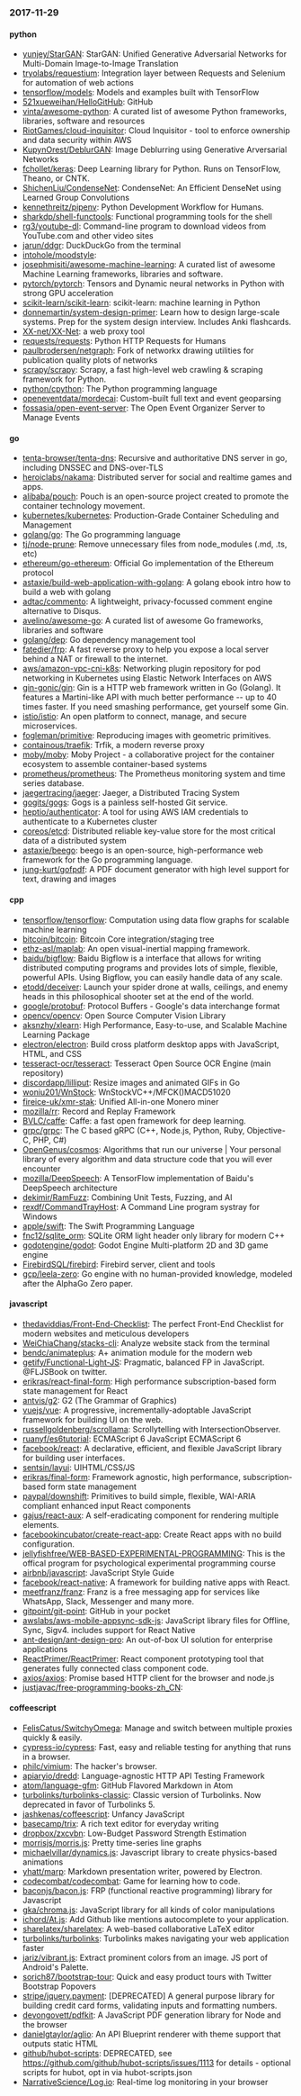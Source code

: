 ### 2017-11-29

#### python
* [yunjey/StarGAN](https://github.com/yunjey/StarGAN): StarGAN: Unified Generative Adversarial Networks for Multi-Domain Image-to-Image Translation
* [tryolabs/requestium](https://github.com/tryolabs/requestium): Integration layer between Requests and Selenium for automation of web actions
* [tensorflow/models](https://github.com/tensorflow/models): Models and examples built with TensorFlow
* [521xueweihan/HelloGitHub](https://github.com/521xueweihan/HelloGitHub):  GitHub 
* [vinta/awesome-python](https://github.com/vinta/awesome-python): A curated list of awesome Python frameworks, libraries, software and resources
* [RiotGames/cloud-inquisitor](https://github.com/RiotGames/cloud-inquisitor): Cloud Inquisitor - tool to enforce ownership and data security within AWS
* [KupynOrest/DeblurGAN](https://github.com/KupynOrest/DeblurGAN): Image Deblurring using Generative Arversarial Networks
* [fchollet/keras](https://github.com/fchollet/keras): Deep Learning library for Python. Runs on TensorFlow, Theano, or CNTK.
* [ShichenLiu/CondenseNet](https://github.com/ShichenLiu/CondenseNet): CondenseNet: An Efficient DenseNet using Learned Group Convolutions
* [kennethreitz/pipenv](https://github.com/kennethreitz/pipenv): Python Development Workflow for Humans.
* [sharkdp/shell-functools](https://github.com/sharkdp/shell-functools): Functional programming tools for the shell
* [rg3/youtube-dl](https://github.com/rg3/youtube-dl): Command-line program to download videos from YouTube.com and other video sites
* [jarun/ddgr](https://github.com/jarun/ddgr):  DuckDuckGo from the terminal
* [intohole/moodstyle](https://github.com/intohole/moodstyle): 
* [josephmisiti/awesome-machine-learning](https://github.com/josephmisiti/awesome-machine-learning): A curated list of awesome Machine Learning frameworks, libraries and software.
* [pytorch/pytorch](https://github.com/pytorch/pytorch): Tensors and Dynamic neural networks in Python with strong GPU acceleration
* [scikit-learn/scikit-learn](https://github.com/scikit-learn/scikit-learn): scikit-learn: machine learning in Python
* [donnemartin/system-design-primer](https://github.com/donnemartin/system-design-primer): Learn how to design large-scale systems. Prep for the system design interview. Includes Anki flashcards.
* [XX-net/XX-Net](https://github.com/XX-net/XX-Net): a web proxy tool
* [requests/requests](https://github.com/requests/requests): Python HTTP Requests for Humans 
* [paulbrodersen/netgraph](https://github.com/paulbrodersen/netgraph): Fork of networkx drawing utilities for publication quality plots of networks
* [scrapy/scrapy](https://github.com/scrapy/scrapy): Scrapy, a fast high-level web crawling & scraping framework for Python.
* [python/cpython](https://github.com/python/cpython): The Python programming language
* [openeventdata/mordecai](https://github.com/openeventdata/mordecai): Custom-built full text and event geoparsing
* [fossasia/open-event-server](https://github.com/fossasia/open-event-server): The Open Event Organizer Server to Manage Events

#### go
* [tenta-browser/tenta-dns](https://github.com/tenta-browser/tenta-dns): Recursive and authoritative DNS server in go, including DNSSEC and DNS-over-TLS
* [heroiclabs/nakama](https://github.com/heroiclabs/nakama): Distributed server for social and realtime games and apps.
* [alibaba/pouch](https://github.com/alibaba/pouch): Pouch is an open-source project created to promote the container technology movement.
* [kubernetes/kubernetes](https://github.com/kubernetes/kubernetes): Production-Grade Container Scheduling and Management
* [golang/go](https://github.com/golang/go): The Go programming language
* [tj/node-prune](https://github.com/tj/node-prune): Remove unnecessary files from node_modules (.md, .ts, etc)
* [ethereum/go-ethereum](https://github.com/ethereum/go-ethereum): Official Go implementation of the Ethereum protocol
* [astaxie/build-web-application-with-golang](https://github.com/astaxie/build-web-application-with-golang): A golang ebook intro how to build a web with golang
* [adtac/commento](https://github.com/adtac/commento): A lightweight, privacy-focussed comment engine alternative to Disqus.
* [avelino/awesome-go](https://github.com/avelino/awesome-go): A curated list of awesome Go frameworks, libraries and software
* [golang/dep](https://github.com/golang/dep): Go dependency management tool
* [fatedier/frp](https://github.com/fatedier/frp): A fast reverse proxy to help you expose a local server behind a NAT or firewall to the internet.
* [aws/amazon-vpc-cni-k8s](https://github.com/aws/amazon-vpc-cni-k8s): Networking plugin repository for pod networking in Kubernetes using Elastic Network Interfaces on AWS
* [gin-gonic/gin](https://github.com/gin-gonic/gin): Gin is a HTTP web framework written in Go (Golang). It features a Martini-like API with much better performance -- up to 40 times faster. If you need smashing performance, get yourself some Gin.
* [istio/istio](https://github.com/istio/istio): An open platform to connect, manage, and secure microservices.
* [fogleman/primitive](https://github.com/fogleman/primitive): Reproducing images with geometric primitives.
* [containous/traefik](https://github.com/containous/traefik): Trfik, a modern reverse proxy
* [moby/moby](https://github.com/moby/moby): Moby Project - a collaborative project for the container ecosystem to assemble container-based systems
* [prometheus/prometheus](https://github.com/prometheus/prometheus): The Prometheus monitoring system and time series database.
* [jaegertracing/jaeger](https://github.com/jaegertracing/jaeger): Jaeger, a Distributed Tracing System
* [gogits/gogs](https://github.com/gogits/gogs): Gogs is a painless self-hosted Git service.
* [heptio/authenticator](https://github.com/heptio/authenticator): A tool for using AWS IAM credentials to authenticate to a Kubernetes cluster
* [coreos/etcd](https://github.com/coreos/etcd): Distributed reliable key-value store for the most critical data of a distributed system
* [astaxie/beego](https://github.com/astaxie/beego): beego is an open-source, high-performance web framework for the Go programming language.
* [jung-kurt/gofpdf](https://github.com/jung-kurt/gofpdf): A PDF document generator with high level support for text, drawing and images

#### cpp
* [tensorflow/tensorflow](https://github.com/tensorflow/tensorflow): Computation using data flow graphs for scalable machine learning
* [bitcoin/bitcoin](https://github.com/bitcoin/bitcoin): Bitcoin Core integration/staging tree
* [ethz-asl/maplab](https://github.com/ethz-asl/maplab): An open visual-inertial mapping framework.
* [baidu/bigflow](https://github.com/baidu/bigflow): Baidu Bigflow is a interface that allows for writing distributed computing programs and provides lots of simple, flexible, powerful APIs. Using Bigflow, you can easily handle data of any scale.
* [etodd/deceiver](https://github.com/etodd/deceiver): Launch your spider drone at walls, ceilings, and enemy heads in this philosophical shooter set at the end of the world.
* [google/protobuf](https://github.com/google/protobuf): Protocol Buffers - Google's data interchange format
* [opencv/opencv](https://github.com/opencv/opencv): Open Source Computer Vision Library
* [aksnzhy/xlearn](https://github.com/aksnzhy/xlearn): High Performance, Easy-to-use, and Scalable Machine Learning Package
* [electron/electron](https://github.com/electron/electron): Build cross platform desktop apps with JavaScript, HTML, and CSS
* [tesseract-ocr/tesseract](https://github.com/tesseract-ocr/tesseract): Tesseract Open Source OCR Engine (main repository)
* [discordapp/lilliput](https://github.com/discordapp/lilliput): Resize images and animated GIFs in Go
* [woniu201/WnStock](https://github.com/woniu201/WnStock): WnStockVC++/MFCK()MACD51020
* [fireice-uk/xmr-stak](https://github.com/fireice-uk/xmr-stak): Unified All-in-one Monero miner
* [mozilla/rr](https://github.com/mozilla/rr): Record and Replay Framework
* [BVLC/caffe](https://github.com/BVLC/caffe): Caffe: a fast open framework for deep learning.
* [grpc/grpc](https://github.com/grpc/grpc): The C based gRPC (C++, Node.js, Python, Ruby, Objective-C, PHP, C#)
* [OpenGenus/cosmos](https://github.com/OpenGenus/cosmos): Algorithms that run our universe | Your personal library of every algorithm and data structure code that you will ever encounter
* [mozilla/DeepSpeech](https://github.com/mozilla/DeepSpeech): A TensorFlow implementation of Baidu's DeepSpeech architecture
* [dekimir/RamFuzz](https://github.com/dekimir/RamFuzz): Combining Unit Tests, Fuzzing, and AI
* [rexdf/CommandTrayHost](https://github.com/rexdf/CommandTrayHost): A Command Line program systray for Windows
* [apple/swift](https://github.com/apple/swift): The Swift Programming Language
* [fnc12/sqlite_orm](https://github.com/fnc12/sqlite_orm): SQLite ORM light header only library for modern C++
* [godotengine/godot](https://github.com/godotengine/godot): Godot Engine  Multi-platform 2D and 3D game engine
* [FirebirdSQL/firebird](https://github.com/FirebirdSQL/firebird): Firebird server, client and tools
* [gcp/leela-zero](https://github.com/gcp/leela-zero): Go engine with no human-provided knowledge, modeled after the AlphaGo Zero paper.

#### javascript
* [thedaviddias/Front-End-Checklist](https://github.com/thedaviddias/Front-End-Checklist):  The perfect Front-End Checklist for modern websites and meticulous developers
* [WeiChiaChang/stacks-cli](https://github.com/WeiChiaChang/stacks-cli):  Analyze website stack from the terminal 
* [bendc/animateplus](https://github.com/bendc/animateplus): A+ animation module for the modern web
* [getify/Functional-Light-JS](https://github.com/getify/Functional-Light-JS): Pragmatic, balanced FP in JavaScript. @FLJSBook on twitter.
* [erikras/react-final-form](https://github.com/erikras/react-final-form):  High performance subscription-based form state management for React
* [antvis/g2](https://github.com/antvis/g2): G2 (The Grammar of Graphics)
* [vuejs/vue](https://github.com/vuejs/vue): A progressive, incrementally-adoptable JavaScript framework for building UI on the web.
* [russellgoldenberg/scrollama](https://github.com/russellgoldenberg/scrollama): Scrollytelling with IntersectionObserver.
* [ruanyf/es6tutorial](https://github.com/ruanyf/es6tutorial): ECMAScript 6 JavaScript  ECMAScript 6 
* [facebook/react](https://github.com/facebook/react): A declarative, efficient, and flexible JavaScript library for building user interfaces.
* [sentsin/layui](https://github.com/sentsin/layui): UIHTML/CSS/JS
* [erikras/final-form](https://github.com/erikras/final-form):  Framework agnostic, high performance, subscription-based form state management
* [paypal/downshift](https://github.com/paypal/downshift):  Primitives to build simple, flexible, WAI-ARIA compliant enhanced input React components
* [gajus/react-aux](https://github.com/gajus/react-aux): A self-eradicating component for rendering multiple elements.
* [facebookincubator/create-react-app](https://github.com/facebookincubator/create-react-app): Create React apps with no build configuration.
* [jellyfishfree/WEB-BASED-EXPERIMENTAL-PROGRAMMING](https://github.com/jellyfishfree/WEB-BASED-EXPERIMENTAL-PROGRAMMING): This is the offical program for psychological experimental programming course
* [airbnb/javascript](https://github.com/airbnb/javascript): JavaScript Style Guide
* [facebook/react-native](https://github.com/facebook/react-native): A framework for building native apps with React.
* [meetfranz/franz](https://github.com/meetfranz/franz): Franz is a free messaging app for services like WhatsApp, Slack, Messenger and many more.
* [gitpoint/git-point](https://github.com/gitpoint/git-point): GitHub in your pocket 
* [awslabs/aws-mobile-appsync-sdk-js](https://github.com/awslabs/aws-mobile-appsync-sdk-js): JavaScript library files for Offline, Sync, Sigv4. includes support for React Native
* [ant-design/ant-design-pro](https://github.com/ant-design/ant-design-pro):  An out-of-box UI solution for enterprise applications
* [ReactPrimer/ReactPrimer](https://github.com/ReactPrimer/ReactPrimer): React component prototyping tool that generates fully connected class component code.
* [axios/axios](https://github.com/axios/axios): Promise based HTTP client for the browser and node.js
* [justjavac/free-programming-books-zh_CN](https://github.com/justjavac/free-programming-books-zh_CN):  

#### coffeescript
* [FelisCatus/SwitchyOmega](https://github.com/FelisCatus/SwitchyOmega): Manage and switch between multiple proxies quickly & easily.
* [cypress-io/cypress](https://github.com/cypress-io/cypress): Fast, easy and reliable testing for anything that runs in a browser.
* [philc/vimium](https://github.com/philc/vimium): The hacker's browser.
* [apiaryio/dredd](https://github.com/apiaryio/dredd): Language-agnostic HTTP API Testing Framework
* [atom/language-gfm](https://github.com/atom/language-gfm): GitHub Flavored Markdown in Atom
* [turbolinks/turbolinks-classic](https://github.com/turbolinks/turbolinks-classic): Classic version of Turbolinks. Now deprecated in favor of Turbolinks 5.
* [jashkenas/coffeescript](https://github.com/jashkenas/coffeescript): Unfancy JavaScript
* [basecamp/trix](https://github.com/basecamp/trix): A rich text editor for everyday writing
* [dropbox/zxcvbn](https://github.com/dropbox/zxcvbn): Low-Budget Password Strength Estimation
* [morrisjs/morris.js](https://github.com/morrisjs/morris.js): Pretty time-series line graphs
* [michaelvillar/dynamics.js](https://github.com/michaelvillar/dynamics.js): Javascript library to create physics-based animations
* [yhatt/marp](https://github.com/yhatt/marp): Markdown presentation writer, powered by Electron.
* [codecombat/codecombat](https://github.com/codecombat/codecombat): Game for learning how to code.
* [baconjs/bacon.js](https://github.com/baconjs/bacon.js): FRP (functional reactive programming) library for Javascript
* [gka/chroma.js](https://github.com/gka/chroma.js): JavaScript library for all kinds of color manipulations
* [ichord/At.js](https://github.com/ichord/At.js): Add Github like mentions autocomplete to your application.
* [sharelatex/sharelatex](https://github.com/sharelatex/sharelatex): A web-based collaborative LaTeX editor
* [turbolinks/turbolinks](https://github.com/turbolinks/turbolinks): Turbolinks makes navigating your web application faster
* [jariz/vibrant.js](https://github.com/jariz/vibrant.js): Extract prominent colors from an image. JS port of Android's Palette.
* [sorich87/bootstrap-tour](https://github.com/sorich87/bootstrap-tour): Quick and easy product tours with Twitter Bootstrap Popovers
* [stripe/jquery.payment](https://github.com/stripe/jquery.payment): [DEPRECATED] A general purpose library for building credit card forms, validating inputs and formatting numbers.
* [devongovett/pdfkit](https://github.com/devongovett/pdfkit): A JavaScript PDF generation library for Node and the browser
* [danielgtaylor/aglio](https://github.com/danielgtaylor/aglio): An API Blueprint renderer with theme support that outputs static HTML
* [github/hubot-scripts](https://github.com/github/hubot-scripts): DEPRECATED, see https://github.com/github/hubot-scripts/issues/1113 for details - optional scripts for hubot, opt in via hubot-scripts.json
* [NarrativeScience/Log.io](https://github.com/NarrativeScience/Log.io): Real-time log monitoring in your browser
